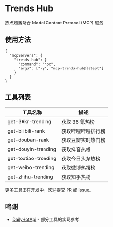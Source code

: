 # Trends Hub

热点趋势聚合 Model Context Protocol (MCP) 服务

## 使用方法

```jsonc
{
  "mcpServers": {
    "trends-hub": {
      "command": "npx",
      "args": ["-y", "mcp-trends-hub@latest"]
    }
  }
}
```

## 工具列表

| 工具名称             | 描述               |
| -------------------- | ------------------ |
| get-36kr-trending    | 获取 36 氪热榜     |
| get-bilibili-rank    | 获取哔哩哔哩排行榜 |
| get-douban-rank      | 获取豆瓣实时热门榜 |
| get-douyin-trending  | 获取抖音热榜       |
| get-toutiao-trending | 获取今日头条热榜   |
| get-weibo-trending   | 获取微博热搜榜     |
| get-zhihu-trending   | 获取知乎热榜       |

更多工具正在开发中，欢迎提交 PR 或 Issue。

## 鸣谢

- [DailyHotApi](https://github.com/imsyy/DailyHotApi) - 部分工具的实现参考
